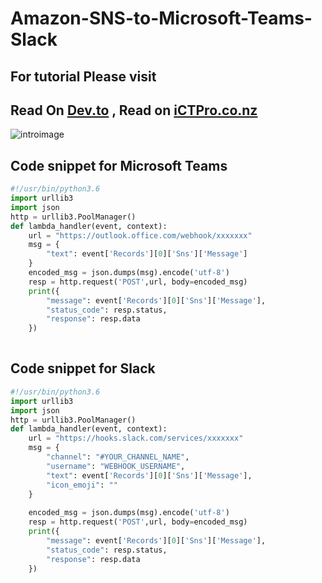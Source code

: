 # Amazon-SNS-to-Microsoft-Teams-Slack

## For tutorial Please visit 
Read On [Dev.to](https://dev.to/anuvindhs/how-to-send-aws-notifications-aws-sns-to-microsoft-teams-1d1l) , 
Read on [iCTPro.co.nz](https://ictpro.co.nz/how-to-send-aws-notifications-aws-sns-to-microsoft-teams/)
-----
![introimage](https://dev-to-uploads.s3.amazonaws.com/uploads/articles/tpf2trjki62z5qmrgmwf.png)
## Code snippet for Microsoft Teams

```python
#!/usr/bin/python3.6
import urllib3 
import json
http = urllib3.PoolManager() 
def lambda_handler(event, context): 
    url = "https://outlook.office.com/webhook/xxxxxxx"    
    msg = {
        "text": event['Records'][0]['Sns']['Message']
    }
    encoded_msg = json.dumps(msg).encode('utf-8')
    resp = http.request('POST',url, body=encoded_msg)
    print({
        "message": event['Records'][0]['Sns']['Message'], 
        "status_code": resp.status, 
        "response": resp.data
    })
    
 ```

## Code snippet for Slack
```python
#!/usr/bin/python3.6
import urllib3
import json
http = urllib3.PoolManager()
def lambda_handler(event, context):
    url = "https://hooks.slack.com/services/xxxxxxx"
    msg = {
        "channel": "#YOUR_CHANNEL_NAME",
        "username": "WEBHOOK_USERNAME",
        "text": event['Records'][0]['Sns']['Message'],
        "icon_emoji": ""
    }
    
    encoded_msg = json.dumps(msg).encode('utf-8')
    resp = http.request('POST',url, body=encoded_msg)
    print({
        "message": event['Records'][0]['Sns']['Message'], 
        "status_code": resp.status, 
        "response": resp.data
    })
```
